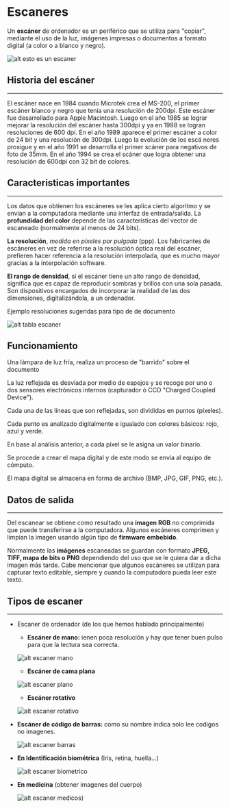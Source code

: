 # Escaneres
Un **escáner** de ordenador  es un periférico que se utiliza para "copiar", mediante el uso de la luz, imágenes impresas o documentos a formato digital (a color o a blanco y negro).

![alt esto es un escaner](https://www.casanovafoto.com/media/catalog/product/cache/1/image/9df78eab33525d08d6e5fb8d27136e95/v/6/v600_right_facing.jpg)

## **Historia del escáner**
----
El escáner nace en 1984 cuando Microtek crea el MS-200, el primer escáner blanco y negro que tenia una resolución de 200dpi. Este escáner fue desarrollado para Apple Macintosh. Luego en el año 1985 se lograr mejorar la resolución del escáner hasta 300dpi y ya en 1988 se logran resoluciones de 600 dpi. En el año 1989 aparece el primer escáner a color de 24 bit y una resolución de 300dpi. Luego la evolución de los escá
neres prosigue y en el año 1991 se desarrolla el primer scáner para negativos de foto de 35mm. En el año 1994 se crea el scáner que logra obtener una resolución de 600dpi con 32 bit de colores.

## **Caracteristicas** **importantes**
----
 Los datos que obtienen los escáneres se les aplica cierto algoritmo y se envían a la computadora mediante una interfaz de entrada/salida. La **profundidad del color** depende de las características del vector de escaneado (normalmente al menos de 24 bits).

  **La resolución**, *medida en píxeles por pulgada* (ppp). Los fabricantes de escáneres en vez de referirse a la resolución óptica real del escáner, prefieren hacer referencia a la resolución interpolada, que es mucho mayor gracias a la interpolación software.

  **El rango de densidad**, si el escáner tiene un alto rango de densidad, significa que es capaz de reproducir sombras y brillos con una sola pasada. Son dispositivos encargados de incorporar la realidad de las dos dimensiones, digitalizándola, a un ordenador.

  Ejemplo resoluciones sugeridas para tipo de de documento

![alt tabla escaner](https://ismaelgonzalezotoyablog.files.wordpress.com/2017/05/resolucion.png)

## **Funcionamiento**
Una lámpara de luz fría, realiza un proceso de "barrido" sobre el documento

La luz reflejada es desviada por medio de espejos y se recoge por uno o dos sensores electrónicos internos (capturador ó CCD "Charged Coupled Device").

Cada una de las líneas que son reflejadas, son divididas en puntos (píxeles).

Cada punto es analizado digitalmente e igualado con colores básicos: rojo, azul y verde.

En base al análisis anterior, a cada píxel se le asigna un valor binario.

Se procede a crear el mapa digital y de este modo se envía al equipo de cómputo.

El mapa digital se almacena en forma de archivo (BMP, JPG, GIF, PNG, etc.).

## **Datos de salida**
----
Del escanear se obtiene como resultado una **imagen RGB** no comprimida que puede transferirse a la computadora. Algunos escáneres comprimen y limpian la imagen usando algún tipo de **firmware embebido**.

Normalmente las **imágenes** escaneadas se guardan con formato **JPEG, TIFF, mapa de bits o PNG** dependiendo del uso que se le quiera dar a dicha imagen más tarde. Cabe mencionar que algunos escáneres se utilizan para capturar texto editable, siempre y cuando la computadora pueda leer este texto.

## **Tipos de escaner**
----
- Escaner de ordenador (de los que hemos hablado principalmente)
    - **Escáner de mano:** ienen poca resolución y hay que tener buen pulso para que la lectura sea correcta.
 
  ![alt escaner mano](https://www.cool-mania.net/mini/w-980/data/product/c734/281809544-783.jpg)
    
    - **Escáner de cama plana**

   ![alt escaner plano](https://http2.mlstatic.com/escaner-de-cama-plana-hp-scanjet-200-48-bits-hasta-2400-D_NQ_NP_368425-MLM25454660971_032017-F.jpg)

    - **Escáner rotativo**
  
   ![alt escaner rotativo](https://www.molinaripixel.com.ar/wp-content/uploads/2015/02/x003-rotativo-534x356.jpg.pagespeed.ic.6KUsQm3m_j.jpg)
- **Escáner de código de barras:** como su nombre indica solo lee codigos no imagenes.
  
  ![alt escaner barras](https://img.pccomponentes.com/articles/6/64159/1.jpg)
- **En Identificación biométrica** (Iris, retina, huella...)
  
  ![alt escaner biometrico](https://www.kimaldi.com/wp-content/uploads/2017/09/RealScan-G1_huella_500x500.jpg)
- **En medicina** (obtener imagenes del cuerpo) 
  
  ![alt escaner medicos](https://sc01.alicdn.com/kf/HTB1dbX7hfNNTKJjSspcq6z4KVXat/200666961/HTB1dbX7hfNNTKJjSspcq6z4KVXat.jpg))
